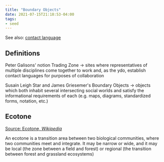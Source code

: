```yaml
---
title: "Boundary Objects"
date: 2021-07-15T21:18:53-04:00
tags:
- seed
---
```


See also: [contact language](thoughts/contact%20language.md)

## Definitions
Peter Galisons' notion Trading Zone -> sites where representatives of multiple disciplines come together to work and, as the ydo, establish contact languages for purposes of collaboration

Susain Leigh Star and James Griesemer's Boundary Objects -> objects which both inhabit several intersecting social worlds and satisfy the informational requirements of each (e.g. maps, diagrams, standardized forms, notation, etc.)

## Ecotone
[Source: Ecotone, *Wikipedia*](https://en.wikipedia.org/wiki/Ecotone)

An ecotone is a transition area between two biological communities, where two communities meet and integrate. It may be narrow or wide, and it may be local (the zone between a field and forest) or regional (the transition between forest and grassland ecosystems)